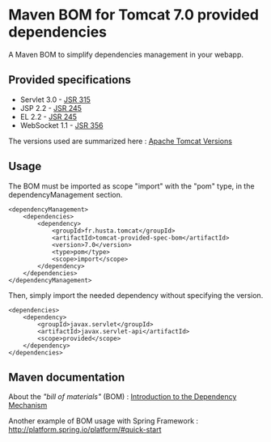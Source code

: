 # Maven BOM for Tomcat 7.0 provided dependencies

A Maven BOM to simplify dependencies management in your webapp.

## Provided specifications

- Servlet 3.0 - [JSR 315](https://jcp.org/en/jsr/detail?id=315)
- JSP 2.2 - [JSR 245](http://jcp.org/en/jsr/detail?id=245)
- EL 2.2 - [JSR 245](http://jcp.org/en/jsr/detail?id=245)
- WebSocket 1.1 - [JSR 356](https://jcp.org/en/jsr/detail?id=356)

The versions used are summarized here :
[Apache Tomcat Versions](http://tomcat.apache.org/whichversion.html)

## Usage

The BOM must be imported as scope "import" with the "pom" type, in the dependencyManagement section. 

    <dependencyManagement>
        <dependencies>
            <dependency>
                <groupId>fr.husta.tomcat</groupId>
                <artifactId>tomcat-provided-spec-bom</artifactId>
                <version>7.0</version>
                <type>pom</type>
                <scope>import</scope>
            </dependency>
        </dependencies>
    </dependencyManagement>

Then, simply import the needed dependency without specifying the version.

    <dependencies>
        <dependency>
            <groupId>javax.servlet</groupId>
            <artifactId>javax.servlet-api</artifactId>
            <scope>provided</scope>
        </dependency>
    </dependencies>

## Maven documentation

About the _"bill of materials"_ (BOM) : [Introduction to the Dependency Mechanism](https://maven.apache.org/guides/introduction/introduction-to-dependency-mechanism.html#Importing_Dependencies)

Another example of BOM usage with Spring Framework : http://platform.spring.io/platform/#quick-start
